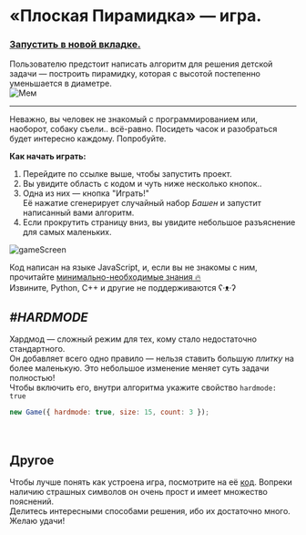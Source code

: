 # «Плоская Пирамидка» — игра.
### [**Запустить в новой вкладке.**](https://zoodogood.github.io/piramide/)  
  

Пользователю предстоит написать алгоритм для решения детской задачи — построить пирамидку, которая с высотой постепенно уменьшается в диаметре.  
![Мем](https://media.discordapp.net/attachments/770349221634244639/897401681778733096/unknown.png)
  
***
  
Неважно, вы человек не знакомый с программированием или, наоборот, собаку съели.. всё-равно. Посидеть часок и разобраться будет интересно каждому. Попробуйте.  
  
**Как начать играть:**  
1. Перейдите по ссылке выше, чтобы запустить проект.
2. Вы увидите область с кодом и чуть ниже несколько кнопок..
3. Одна из них — кнопка "Играть!"  
Её нажатие сгенерирует случайный набор _Башен_ и запустит написанный вами алгоритм.
4. Если прокрутить страницу вниз, вы увидите небольшое разъяснение для самых маленьких.

![gameScreen](https://media.discordapp.net/attachments/864098765546717184/902089555807731782/unknown.png?width=1493&height=630)

Код написан на языке JavaScript, и, если вы не знакомы с ним, прочитайте [минимально-необходимые знания 🔥](https://github.com/zoodogood/piramide/blob/main/resources/learnjs.md)  
Извините, Python, C++ и другие не поддерживаются ʕ·ᴥ·ʔ
  
  
## **_#HARDMODE_**
Хардмод — сложный режим для тех, кому стало недостаточно стандартного.  
Он добавляет всего одно правило — нельзя ставить большую _плитку_ на более маленькую. Это небольшое изменение меняет суть задачи полностью!  
Чтобы включить его, внутри алгоритма укажите свойство `hardmode: true` 
```js
new Game({ hardmode: true, size: 15, count: 3 });
```
ᅠ  
## Другое
Чтобы лучше понять как устроена игра, посмотрите на её [код](https://github.com/zoodogood/piramide/blob/main/classes/Game.js). Вопреки наличию страшных символов он очень прост и имеет множество пояснений.  
Делитесь интересными способами решения, ибо их достаточно много. Желаю удачи!
